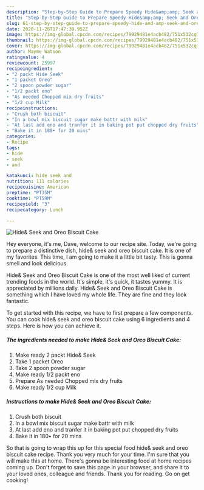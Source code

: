 ```yaml
---
description: "Step-by-Step Guide to Prepare Speedy Hide&amp;amp; Seek and Oreo Biscuit Cake"
title: "Step-by-Step Guide to Prepare Speedy Hide&amp;amp; Seek and Oreo Biscuit Cake"
slug: 61-step-by-step-guide-to-prepare-speedy-hide-and-amp-seek-and-oreo-biscuit-cake
date: 2020-11-26T17:47:39.952Z
image: https://img-global.cpcdn.com/recipes/79929481e4acb482/751x532cq70/hide-seek-and-oreo-biscuit-cake-recipe-main-photo.jpg
thumbnail: https://img-global.cpcdn.com/recipes/79929481e4acb482/751x532cq70/hide-seek-and-oreo-biscuit-cake-recipe-main-photo.jpg
cover: https://img-global.cpcdn.com/recipes/79929481e4acb482/751x532cq70/hide-seek-and-oreo-biscuit-cake-recipe-main-photo.jpg
author: Mayme Watson
ratingvalue: 4
reviewcount: 25997
recipeingredient:
- "2 packt Hide Seek"
- "1 packet Oreo"
- "2 spoon powder sugar"
- "1/2 packt eno"
- "As needed Chopped mix dry fruits"
- "1/2 cup Milk"
recipeinstructions:
- "Crush both biscuit"
- "In a bowl mix biscuit sugar make battr with milk"
- "At last add eno and tranfer it in baking pot put chopped dry fruits"
- "Bake it in 180• for 20 mins"
categories:
- Recipe
tags:
- hide
- seek
- and

katakunci: hide seek and 
nutrition: 111 calories
recipecuisine: American
preptime: "PT35M"
cooktime: "PT59M"
recipeyield: "3"
recipecategory: Lunch

---
```



![Hide&amp; Seek and Oreo Biscuit Cake](https://img-global.cpcdn.com/recipes/79929481e4acb482/751x532cq70/hide-seek-and-oreo-biscuit-cake-recipe-main-photo.jpg)

Hey everyone, it's me, Dave, welcome to our recipe site. Today, we're going to prepare a distinctive dish, hide&amp; seek and oreo biscuit cake. It is one of my favorites. This time, I am going to make it a little bit tasty. This is gonna smell and look delicious.

Hide&amp; Seek and Oreo Biscuit Cake is one of the most well liked of current trending foods in the world. It's simple, it's quick, it tastes yummy. It is appreciated by millions daily. Hide&amp; Seek and Oreo Biscuit Cake is something which I have loved my whole life. They are fine and they look fantastic.




To get started with this recipe, we have to first prepare a few components. You can cook hide&amp; seek and oreo biscuit cake using 6 ingredients and 4 steps. Here is how you can achieve it.

<!--inarticleads1-->

##### The ingredients needed to make Hide&amp; Seek and Oreo Biscuit Cake:

1. Make ready 2 packt Hide&amp; Seek
1. Take 1 packet Oreo
1. Take 2 spoon powder sugar
1. Make ready 1/2 packt eno
1. Prepare As needed Chopped mix dry fruits
1. Make ready 1/2 cup Milk




<!--inarticleads2-->

##### Instructions to make Hide&amp; Seek and Oreo Biscuit Cake:

1. Crush both biscuit
1. In a bowl mix biscuit sugar make battr with milk
1. At last add eno and tranfer it in baking pot put chopped dry fruits
1. Bake it in 180• for 20 mins




So that is going to wrap this up for this special food hide&amp; seek and oreo biscuit cake recipe. Thank you very much for your time. I'm sure that you will make this at home. There's gonna be interesting food at home recipes coming up. Don't forget to save this page in your browser, and share it to your loved ones, colleague and friends. Thank you for reading. Go on get cooking!
